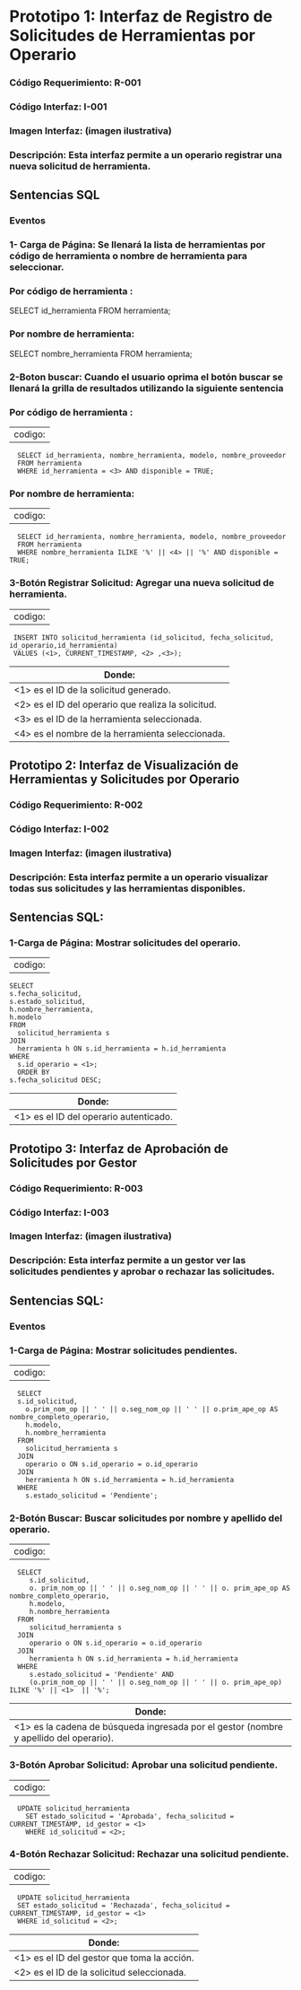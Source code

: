 # Prototipo 1: Interfaz de Registro de Solicitudes de Herramientas por Operario
### Código Requerimiento: R-001
### Código Interfaz: I-001
### Imagen Interfaz: (imagen ilustrativa) 
 
### Descripción: Esta interfaz permite a un operario registrar una nueva solicitud de herramienta.




## Sentencias SQL
### Eventos
### 1- Carga de Página: Se llenará la lista de herramientas por código de herramienta o nombre de herramienta para seleccionar.
### Por código de herramienta :
SELECT id_herramienta FROM herramienta; 
### Por nombre de herramienta:
SELECT nombre_herramienta FROM herramienta; 
### 2-Boton buscar:  Cuando el usuario oprima el botón buscar se llenará la grilla de resultados utilizando la siguiente sentencia
### Por código de herramienta :
||
  |-------------------------------------|
  |  codigo:  
      SELECT id_herramienta, nombre_herramienta, modelo, nombre_proveedor
      FROM herramienta
      WHERE id_herramienta = <3> AND disponible = TRUE;
      
### Por nombre de herramienta:
||
  |-------------------------------------|
  |  codigo:  
      SELECT id_herramienta, nombre_herramienta, modelo, nombre_proveedor
      FROM herramienta
      WHERE nombre_herramienta ILIKE '%' || <4> || '%' AND disponible = TRUE;
      
### 3-Botón Registrar Solicitud: Agregar una nueva solicitud de herramienta.
||
  |-------------------------------------|
  |  codigo:  
     INSERT INTO solicitud_herramienta (id_solicitud, fecha_solicitud, id_operario,id_herramienta)
     VALUES (<1>, CURRENT_TIMESTAMP, <2> ,<3>);

|Donde:|
|--------------------------------------------|
|<1> es el ID de la solicitud generado. |
|<2> es el ID del operario que realiza la solicitud. |
|<3> es el ID de la herramienta seleccionada. |
|<4> es el nombre de la herramienta seleccionada. |

 
## Prototipo 2: Interfaz de Visualización de Herramientas y Solicitudes por Operario
### Código Requerimiento: R-002
### Código Interfaz: I-002
### Imagen Interfaz:  (imagen ilustrativa)
### Descripción: Esta interfaz permite a un operario visualizar todas sus solicitudes y las herramientas disponibles.
## Sentencias SQL:
### 1-Carga de Página: Mostrar solicitudes del operario.

  ||
  |-------------------------------------|
  |codigo:
    SELECT 
    s.fecha_solicitud, 
    s.estado_solicitud, 
    h.nombre_herramienta, 
    h.modelo
    FROM 
      solicitud_herramienta s
    JOIN 
      herramienta h ON s.id_herramienta = h.id_herramienta
    WHERE 
      s.id_operario = <1>;
      ORDER BY 
    s.fecha_solicitud DESC;
    
|Donde:|
|-------------------------------------|
| <1> es el ID del operario autenticado. |


 ## Prototipo 3: Interfaz de Aprobación de Solicitudes por Gestor
### Código Requerimiento: R-003
### Código Interfaz: I-003
### Imagen Interfaz:  (imagen ilustrativa)
 
### Descripción: Esta interfaz permite a un gestor ver las solicitudes pendientes y aprobar o rechazar las solicitudes.

## Sentencias SQL:
### Eventos
### 1-Carga de Página: Mostrar solicitudes pendientes.
||
  |-------------------------------------|
  |  codigo:  
      SELECT 
      s.id_solicitud, 
        o.prim_nom_op || ' ' || o.seg_nom_op || ' ' || o.prim_ape_op AS nombre_completo_operario,
        h.modelo,
        h.nombre_herramienta
      FROM 
        solicitud_herramienta s
      JOIN 
        operario o ON s.id_operario = o.id_operario
      JOIN 
        herramienta h ON s.id_herramienta = h.id_herramienta
      WHERE 
        s.estado_solicitud = 'Pendiente';
    
### 2-Botón Buscar: Buscar solicitudes por nombre y apellido del operario.
||
  |-------------------------------------|
  |  codigo:  
      SELECT 
         s.id_solicitud, 
         o. prim_nom_op || ' ' || o.seg_nom_op || ' ' || o. prim_ape_op AS nombre_completo_operario,
         h.modelo,
         h.nombre_herramienta
      FROM 
         solicitud_herramienta s
      JOIN 
         operario o ON s.id_operario = o.id_operario
      JOIN 
         herramienta h ON s.id_herramienta = h.id_herramienta
      WHERE 
         s.estado_solicitud = 'Pendiente' AND
         (o.prim_nom_op || ' ' || o.seg_nom_op || ' ' || o. prim_ape_op) ILIKE '%' || <1>  || '%';


|Donde:|
|--------------------------------------------|
|<1> es la cadena de búsqueda ingresada por el gestor (nombre y apellido del operario).|

### 3-Botón Aprobar Solicitud: Aprobar una solicitud pendiente.
||
  |-------------------------------------|
  |  codigo:  
      UPDATE solicitud_herramienta
        SET estado_solicitud = 'Aprobada', fecha_solicitud = CURRENT_TIMESTAMP, id_gestor = <1>
        WHERE id_solicitud = <2>;

### 4-Botón Rechazar Solicitud: Rechazar una solicitud pendiente.
||
  |-------------------------------------|
  |  codigo:  
      UPDATE solicitud_herramienta
      SET estado_solicitud = 'Rechazada', fecha_solicitud = CURRENT_TIMESTAMP, id_gestor = <1>
      WHERE id_solicitud = <2>;

|Donde:|
|--------------------------------------------|
|<1> es el ID del gestor que toma la acción.|
|<2> es el ID de la solicitud seleccionada.|
